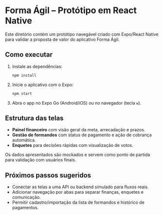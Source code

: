 # Forma Ágil – Protótipo em React Native

Este diretório contém um protótipo navegável criado com Expo/React Native para validar a proposta de valor do aplicativo Forma Ágil.

## Como executar

1. Instale as dependências:

   ```bash
   npm install
   ```

2. Inicie o aplicativo com o Expo:

   ```bash
   npm start
   ```

3. Abra o app no Expo Go (Android/iOS) ou no navegador (tecla `w`).

## Estrutura das telas

- **Painel financeiro** com visão geral da meta, arrecadação e prazos.
- **Gestão de formandos** com status de pagamento e ação de cobrança automática.
- **Enquetes** para decisões rápidas com visualização de votos.

Os dados apresentados são mockados e servem como ponto de partida para validação com usuários finais.

## Próximos passos sugeridos

- Conectar as telas a uma API ou backend simulado para fluxos reais.
- Adicionar navegação por abas para separar finanças, enquetes e comunicação.
- Permitir cadastro/importação da lista de formandos e histórico de pagamentos.
